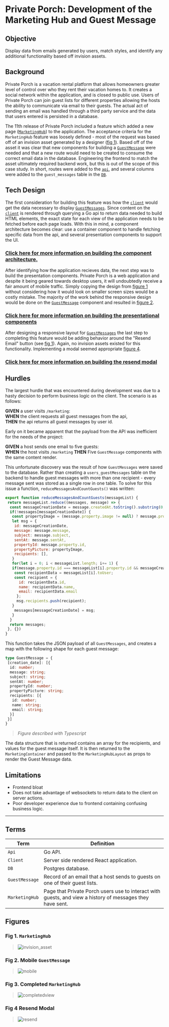 # Private Porch: Development of the Marketing Hub and Guest Message

## Objective

Display data from emails generated by users, match styles, and identify any additional functionality based off invision assets.

## Background

Private Porch is a vacation rental platform that allows homeowners greater level of control over who they rent their vacation homes to. It creates a social network within the application, and is closed to public use. Users of Private Porch can join guest lists for different properties allowing the hosts the ability to communicate via email to their guests. The actual act of sending an email was handled through a third party service and the data that users entered is persisted in a database.

The 11th release of Private Porch included a feature which added a new page ([`MarketingHub`](#terms)) to the application. The acceptance criteria for the `MarketingHub` feature was loosely defined - most of the request was based off of an invision asset generated by a designer ([fig 1](#fig-1.-marketinghub)). Based off of the asset it was clear that new components for building a [`GuestMessage`](#terms) were needed and that a new route would need to be created to consume the correct email data in the database. Engineering the frontend to match the asset ultimately required backend work, but this is out of the scope of this case study. In short, routes were added to the [`api`](#terms), and several columns were added to the `guest_messages` table in the [`DB`](#terms).

## Tech Design

The first consideration for building this feature was how the [`client`](#terms) would get the data necessary to display [`GuestMessages`](#terms). Since content on the [`client`](#terms) is rendered through querying a Go api to return data needed to build HTML elements, the exact state for each view of the application needs to be fetched before each page loads. With this in mind, a component architecture becomes clear: use a container component to handle fetching specific data from the api, and several presentation components to support the UI.

### [Click here for more information on building the component architecture.](./tech_design/component_architecture.md)

After identifying how the application recieves data, the next step was to build the presentation components. Private Porch is a web application and despite it being geared towards desktop users, it will undoubtedly receive a fair amount of mobile traffic. Simply copying the design from [figure 1](#fig-1.-marketinghub) without considering how it would look on smaller screen sizes would be a costly mistake. The majority of the work behind the responsive design would be done on the [`GuestMessage`](#terms) component and resulted in [figure 2](#fig-2.-mobile-guestmessage).

### [Click here for more information on building the presentational components](./tech_design/presentation_components.md)

After designing a responsive layout for [`GuestMessages`](#terms) the last step to completing this feature would be adding behavior around the "Resend Email" button (see [fig 1](#fig-1.-marketinghub)). Again, no invision assets existed for this functionality. Implementing a modal seemed appropriate [figure 4](#fig-4.-resend).

### [Click here for more information on building the resend modal](./tech_design/modal.md)

## Hurdles

The largest hurdle that was encountered during development was due to a hasty decision to perform business logic on the client. The scenario is as follows:

**GIVEN** a user visits `/marketing`:  
**WHEN** the client requests all guest messages from the api,  
**THEN** the api returns all guest messages by user id.

Early on it became apparent that the payload from the API was inefficient for the needs of the project:

**GIVEN** a host sends one email to five guests:  
**WHEN** the host visits `/marketing`
**THEN** Five `GuestMessage` components with the same content render.

This unfortunate discovery was the result of how `GuestMessages` were saved to the database. Rather than creating a `users_guestMessages` table on the backend to handle guest messages with more than one recipient - every message sent was stored as a single row in one table. To solve for this issue a function, `reduceMessagesAndCountGuests()` was written:

```javascript
export function reduceMessagesAndCountGuests(messageList) {
 return messageList.reduce((messages, message) => {
  const messageCreationDate = message.createdAt.toString().substring(0,8);
  if(!messages[messageCreationDate]) {
   const propertyImage = (message.property.image != null) ? message.property.image.url : false;
   let msg = {
    id: messageCreationDate,
    message: message.message,
    subject: message.subject,
    sentAt: message.sentAt,
    propertyId: message.property.id,
    propertyPicture: propertyImage,
    recipients: [],
   }
   for(let i = 0; i < messageList.length; i+= 1) {
   if(message.property.id === messageList[i].property.id && messageCreationDate === messageList[i].createdAt.toString().substring(0,8)) {
    const recipientData = messageList[i].toUser;
    const recipient = {
      id: recipientData.id,
      name: recipientData.name,
      email: recipientData.email
     };
     msg.recipients.push(recipient);
   }
    messages[messageCreationDate] = msg;
   }
  }
  return messages;
 }, {})
}
```

This function takes the JSON payload of all `GuestMessages`, and creates a map with the following shape for each guest message:

```typescript
type GuestMessage = {
 [creation_date]: [{
  id: number;
  message: string;
  subject: string;
  sentAt: number;
  propertyId: number;
  propertyPicture: string;
  recipients: [{
   id: number;
   name: string;
   email: string;
  }]
 }]
}
```
> _Figure described with Typescript_

The data structure that is returned contains an array for the recipients, and values for the guest message itself. It is then returned to the `MarketingContainer` and passed to the `MarketingHubLayout` as props to render the Guest Message data.

## Limitations

- Frontend bloat
- Does not take advantage of websockets to return data to the client on server actions.
- Poor developer experience due to frontend containing confusing business logic.

___

## Terms

| Term | Definition |
| --- | --- |
| `Api` | Go API. |
| `Client` | Server side rendered React application. |
| `DB` | Postgres database. |
| `GuestMessage` | Record of an email that a host sends to guests on one of their guest lists. |
| `MarketingHub` | Page that Private Porch users use to interact with guests, and view a history of messages they have sent. |

## Figures

### Fig 1. `MarketingHub`

> ![invision_asset](./assets/invision_asset.png)

### Fig 2. Mobile `GuestMessage`

> ![mobile](./assets/mobile.png)

### Fig 3. Completed `MarketingHub`

> ![completedview](./assets/completedview.png)

### Fig 4 Resend Modal

> ![resend](./assets/resend.png)

